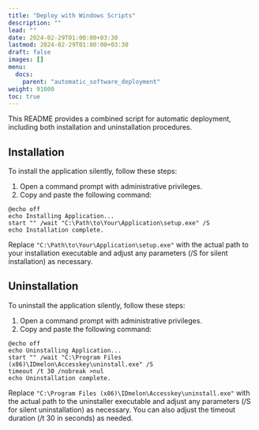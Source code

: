 ```yaml
---
title: "Deploy with Windows Scripts"
description: ""
lead: ""
date: 2024-02-29T01:00:00+03:30
lastmod: 2024-02-29T01:00:00+03:30
draft: false
images: []
menu:
  docs:
    parent: "automatic_software_deployment"
weight: 91000
toc: true
---
```


This README provides a combined script for automatic deployment, including both installation and uninstallation procedures.  

## Installation  

To install the application silently, follow these steps:  

1. Open a command prompt with administrative privileges.  
2. Copy and paste the following command:  

```batch
@echo off
echo Installing Application...
start "" /wait "C:\Path\to\Your\Application\setup.exe" /S
echo Installation complete.
```

Replace `"C:\Path\to\Your\Application\setup.exe"` with the actual path to your installation executable and adjust any parameters (/S for silent installation) as necessary.  

## Uninstallation  

To uninstall the application silently, follow these steps:  

1. Open a command prompt with administrative privileges.  
2. Copy and paste the following command:  

```batch
@echo off
echo Uninstalling Application...
start "" /wait "C:\Program Files (x86)\IDmelon\Accesskey\uninstall.exe" /S
timeout /t 30 /nobreak >nul
echo Uninstallation complete.
```

Replace `"C:\Program Files (x86)\IDmelon\Accesskey\uninstall.exe"` with the actual path to the uninstaller executable and adjust any parameters (/S for silent uninstallation) as necessary. You can also adjust the timeout duration (/t 30 in seconds) as needed.  

